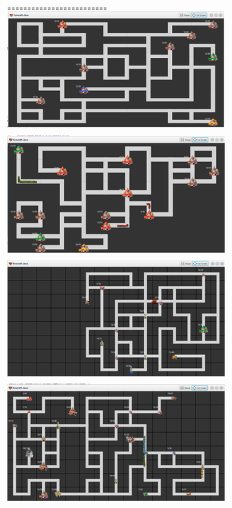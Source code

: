 =========================
![GitHub Logo](/screenshots/1.png)

![GitHub Logo](/screenshots/2.png)

![GitHub Logo](/screenshots/3.png)

![GitHub Logo](/screenshots/4.png)